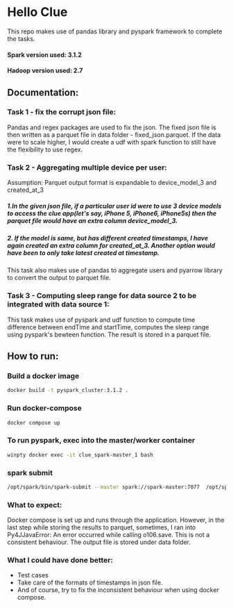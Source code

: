 # Hello Clue
This repo makes use of pandas library and pyspark framework to complete the tasks.
#### Spark version used: 3.1.2
#### Hadoop version used: 2.7


## Documentation:
### Task 1 - fix the corrupt json file:
Pandas and regex packages are used to fix the json. The fixed json file is then written as a parquet file in data folder - fixed_json.parquet.
If the data were to scale higher, I would create a udf with spark function to still have the flexibility to use regex.

### Task 2 - Aggregating multiple device per user:
 Assumption: Parquet output format is expandable to device_model_3 and created_at_3
##### 1.In the given json file, if a particular user id  were to use 3 device models to access the clue app(let's say, iPhone 5, iPhone6, iPhone5s) then the parquet file would have an extra column device_model_3.
##### 2. If the model is same, but has different created timestamps, I have again created an extra column for created_at_3. Another option would have been to only take latest created at timestamp.

This task also makes use of pandas to aggregate users and pyarrow library to convert the output to parquet file.


### Task 3 - Computing sleep range for data source 2 to be integrated with data source 1:
This task makes use of pyspark and udf function to compute time difference between endTime and startTime, computes the sleep range using pyspark's bewteen function. The result is stored in a parquet file.


## How to run:
### Build a docker image
```bash
docker build -t pyspark_cluster:3.1.2 .
```
### Run docker-compose
```bash
docker compose up 
```

### To run pyspark, exec into the master/worker container
```bash
winpty docker exec -it clue_spark-master_1 bash

```

### spark submit
```bash
/opt/spark/bin/spark-submit --master spark://spark-master:7077  /opt/spark-app/main.py
```

### What to expect:
Docker compose is set up and runs through the application. However, in the last step while storing the results to parquet, sometimes, I ran into Py4JJavaError: An error occurred while calling o106.save. 
This is not a consistent behaviour. The output file is stored under data folder.

### What I could have done better:
- Test cases
- Take care of the formats of timestamps in json file.
- And of course, try to fix the inconsistent behaviour when using docker compose.
